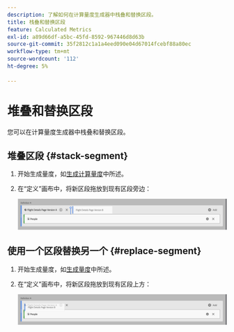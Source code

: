 ```yaml
---
description: 了解如何在计算量度生成器中栈叠和替换区段。
title: 栈叠和替换区段
feature: Calculated Metrics
exl-id: a89d66df-a5bc-45fd-8592-967446d8d63b
source-git-commit: 35f2812c1a1a4eed090e04d67014fcebf88a80ec
workflow-type: tm+mt
source-wordcount: '112'
ht-degree: 5%

---
```


# 堆叠和替换区段

您可以在计算量度生成器中栈叠和替换区段。

## 堆叠区段 {#stack-segment}

1. 开始生成量度，如[生成计算量度](cm-build-metrics.md)中所述。

1. 在“定义”画布中，将新区段拖放到现有区段旁边：

   ![显示美国访客量度的定义画布已放置到现有国际访客旁边。](assets/segment-stack.png)

## 使用一个区段替换另一个 {#replace-segment}

1. 开始生成量度，如[生成量度](cm-build-metrics.md)中所述。

1. 在“定义”画布中，将新区段拖放到现有区段上方：

   ![显示美国访客落在“国际访客”指标之上的定义画布。](assets/segment-replace.png)
